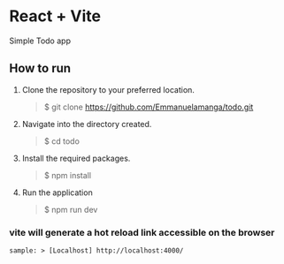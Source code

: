 # React + Vite

Simple Todo app

## How to run
1. Clone the repository to your preferred location.
   >$ git clone https://github.com/Emmanuelamanga/todo.git
2. Navigate into the directory created.
   >$ cd todo
3. Install the required packages.
   >$ npm install
4. Run the application
   >$ npm run dev

### vite will generate a hot reload link accessible on the browser 
    sample: > [Localhost] http://localhost:4000/
